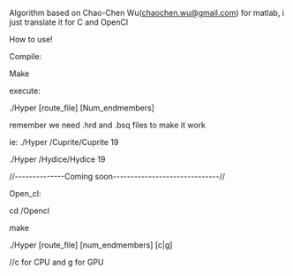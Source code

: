 Algorithm based on Chao-Chen Wu(chaochen.wu@gmail.com) for matlab, i just translate it for C and OpenCl

How to use!

Compile:

Make

execute:

./Hyper [route_file] [Num_endmembers] 


remember we need .hrd and .bsq files to make it work

ie: ./Hyper /Cuprite/Cuprite 19

./Hyper /Hydice/Hydice 19


//--------------Coming soon------------------------------//

Open_cl:

cd /Opencl

make

./Hyper [route_file] [num_endmembers] [c|g]   

//c for CPU and g for GPU



